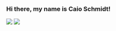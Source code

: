 ### Hi there, my name is Caio Schmidt!<br>

<!--
**Arctic-Husky/Arctic-Husky** is a ✨ _special_ ✨ repository because its `README.md` (this file) appears on your GitHub profile.

Here are some ideas to get you started:

- 🔭 I’m currently working on ...
- 🌱 I’m currently learning ...
- 👯 I’m looking to collaborate on ...
- 🤔 I’m looking for help with ...
- 💬 Ask me about ...
- 📫 How to reach me: ...
- 😄 Pronouns: ...
- ⚡ Fun fact: ...
-->

<code><img src="https://github-readme-stats.vercel.app/api?username=Arctic-Husky&show_icons=true&theme=dark&line_height=27"></code>
<code><img src="https://github-readme-stats.vercel.app/api/top-langs/?username=Arctic-Husky&theme=dark&hide=css,%20html"></code>
